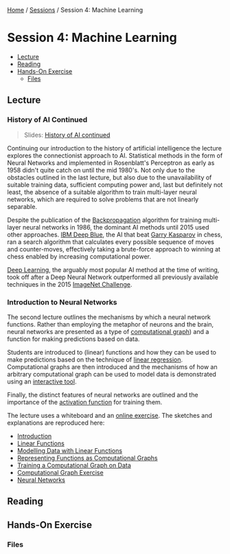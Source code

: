 [Home](../../README.md) / [Sessions](../README.md) / Session 4: Machine Learning

# Session 4: Machine Learning

* [Lecture](#lecture)
* [Reading](#reading)
* [Hands-On Exercise](#hands-on-exercise)
	* [Files](#files)

## Lecture

### History of AI Continued

> Slides: [History of AI continued](lecture/slides_history_of_ai_continued.md)

Continuing our introduction to the history of artificial intelligence the lecture explores the connectionist approach to AI. Statistical methods in the form of Neural Networks and implemented in Rosenblatt's Perceptron as early as 1958 didn't quite catch on until the mid 1980's. Not only due to the obstacles outlined in the last lecture, but also due to the unavailability of suitable training data, sufficient computing power and, last but definitely not least, the absence of a suitable algorithm to train multi-layer neural networks, which are required to solve problems that are not linearly separable.

Despite the publication of the [Backpropagation](https://en.wikipedia.org/wiki/Backpropagation) algorithm for training multi-layer neural networks in 1986, the dominant AI methods until 2015 used other approaches. [IBM Deep Blue](https://en.wikipedia.org/wiki/Deep_Blue_(chess_computer)), the AI that beat [Garry Kasparov](https://en.wikipedia.org/wiki/Garry_Kasparov) in chess, ran a search algorithm that calculates every possible sequence of moves and counter-moves, effectively taking a brute-force approach to winning at chess enabled by increasing computational power.

[Deep Learning](https://en.wikipedia.org/wiki/Deep_learning), the arguably most popular AI method at the time of writing, took off after a Deep Neural Network outperformed all previously available techniques in the 2015 [ImageNet Challenge](http://www.image-net.org/challenges/LSVRC/). 

### Introduction to Neural Networks

The second lecture outlines the mechanisms by which a neural network functions. Rather than employing the metaphor of neurons and the brain, neural networks are presented as a type of [computational graph](lecture/notes_3_functions_as_computational_graphs.md)) and a function for making predictions based on data.

Students are introduced to (linear) functions and how they can be used to make predictions based on the technique of [linear regression](https://en.wikipedia.org/wiki/Linear_regression). Computational graphs are then introduced and the mechanisms of how an arbitrary computational graph can be used to model data is demonstrated using an [interactive tool]((lecture/exercise_1_computational_graph.md)).

Finally, the distinct features of neural networks are outlined and the importance of the [activation function](https://en.wikipedia.org/wiki/Activation_function) for training them.

The lecture uses a whiteboard and an [online exercise](lecture/exercise_1_computational_graph.md). The sketches and explanations are reproduced here:

* [Introduction](lecture/notes_0_introduction_to_neural_networks.md)
* [Linear Functions](lecture/notes_1_linear_functions.md)
* [Modelling Data with Linear Functions](lecture/notes_2_modelling_data_with_linear_functions.md)
* [Representing Functions as Computational Graphs](lecture/notes_3_functions_as_computational_graphs.md)
* [Training a Computational Graph on Data](lecture/notes_4_training_a_computational_graph.md)
* [Computational Graph Exercise](lecture/exercise_1_computational_graph.md)
* [Neural Networks](lecture/notes_5_neural_networks.md)


## Reading

## Hands-On Exercise

### Files